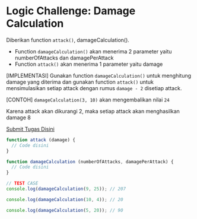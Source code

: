 # Logic Challenge: Damage Calculation

Diberikan function `attack()`, damageCalculation().

- Function `damageCalculation()` akan menerima 2 parameter yaitu numberOfAttacks dan damagePerAttack
- Function `attack()` akan menerima 1 parameter yaitu damage

[IMPLEMENTASI]
Gunakan function `damageCalculation()` untuk menghitung damage yang diterima dan gunakan function
`attack()` untuk mensimulasikan setiap attack dengan rumus `damage - 2` disetiap attack.

[CONTOH]
`damageCalculation(3, 10)` akan mengembalikan nilai `24`

Karena attack akan dikurangi 2, maka setiap attack akan menghasilkan damage 8

[Submit Tugas Disini](https://github.com/hacktiv8/phase-0-damage-calculation)

```JavaScript
function attack (damage) {
  // Code disini
}

function damageCalculation (numberOfAttacks, damagePerAttack) {
  // Code disini
}

// TEST CASE
console.log(damageCalculation(9, 25)); // 207

console.log(damageCalculation(10, 4)); // 20

console.log(damageCalculation(5, 20)); // 90
```
